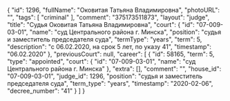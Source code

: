 {
    "id": 1296,
    "fullName": "Оковитая Татьяна Владимировна",
    "photoURL": "",
    "tags": [
        "criminal"
    ],
    "comment": "375173511873",
    "layout": "judge",
    "title": "Судья Оковитая Татьяна Владимировна",
    "court": {
        "id": "07-009-03-01",
        "name": "суд Центрального района г. Минска",
        "position": "судья и заместитель председателя суда",
        "termType": "years",
        "term": 5,
        "description": "c 06.02.2020, на срок 5 лет, по указу 41",
        "timestamp": "06.02.2020"
    },
    "previousCourt": null,
    "career": [
        {
            "id": 58165,
            "term": 5,
            "type": "appointed",
            "court": {
                "id": "07-009-03-01",
                "name": "суд Центрального района г. Минска"
            },
            "extra": [],
            "comment": "",
            "house_id": "07-009-03-01",
            "judge_id": 1296,
            "position": "судья и заместитель председателя суда",
            "term_type": "years",
            "timestamp": "2020-02-06",
            "decree_number": "41"
        }
    ]
}